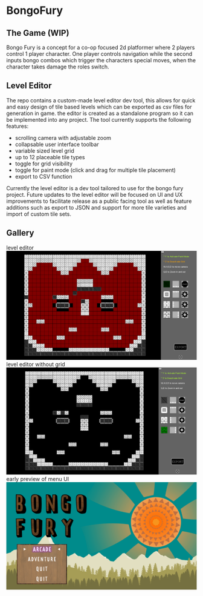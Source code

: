 # BongoFury
## The Game (WIP)
Bongo Fury is a concept for a co-op focused 2d platformer where 2 players control 1 player character. One player controls navigation while the second inputs bongo combos which trigger the characters special moves, when the character takes damage the roles switch. 

## Level Editor
The repo contains a custom-made level editor dev tool, this allows for quick and easy design of tile based levels which can be exported as csv files for generation in game. the editor is created as a standalone program so it can be implemented into any project. The tool currently supports the following features:

* scrolling camera with adjustable zoom
* collapsable user interface toolbar
* variable sized level grid
* up to 12 placeable tile types
* toggle for grid visibility
* toggle for paint mode (click and drag for multiple tile placement)
* export to CSV function

Currently the level editor is a dev tool tailored to use for the bongo fury project. Future updates to the level editor will be focused on UI and UX improvements to facilitate release as a public facing tool as well as feature additions such as export to JSON and support for more tile varieties and import of custom tile sets.

## Gallery
level editor 
![alt text](https://github.com/dv-dev-6000/Bongo-Fury/blob/master/Gallery/Screenshot%202024-11-05%20112232.png)
level editor without grid
![alt text](https://github.com/dv-dev-6000/Bongo-Fury/blob/master/Gallery/Screenshot%202024-11-05%20112349.png)
early preview of menu UI
![alt text](https://github.com/dv-dev-6000/Bongo-Fury/blob/master/Gallery/Screenshot%202024-11-05%20113333.png)

